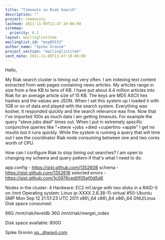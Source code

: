 ```yaml
---
title: "Timeouts in Riak Search"
description: ""
project: community
lastmod: 2011-11-09T11:47:19-08:00
sitemap:
  priority: 0.2
layout: mailinglistitem
mailinglist_id: "msg05513"
author_name: "Spike Gronim"
project_section: "mailinglistitem"
sent_date: 2011-11-09T11:47:19-08:00
---
```



Hello,

My Riak search cluster is timing out very often. I am indexing text content 
extracted from web pages containing news articles. My articles range in size 
from a few KB to tens of KB. I have put about 4.4 million articles into Riak 
for an average article size of 15 KB. The keys are MD5 ASCII hex hashes and the 
values are JSON. When I set this system up I loaded it with 1GB or so of data 
and played with the search system. Everything was kosher, it responded quickly 
and the search relevance was fine. Now that I've imported 100x as much data I 
am getting timeouts. For example the query "steve jobs died" times out. When I 
put in extremely specific conjunctive queries like "+steve +jobs +died 
+cupertino +apple" I get no results but it runs quickly. While the system is 
running a query that will time out I see the coordinator Riak node consuming 
between one and two cores worth of CPU.

How can I configure Riak to stop timing out searches? I am open to changing my 
schema and query pattern if that's what I need to do.

app.config - https://gist.github.com/1352608
schema - https://gist.github.com/1352616
selected errors - https://gist.github.com/1c0976ced0f05ef0d5d6

Nodes in the cluster: 4
Hardware: EC2 m1.large with two disks in a RAID-0 on /mnt
Operating system: Linux ip-XXXX 2.6.38-11-virtual #50-Ubuntu SMP Mon Sep 12 
21:51:23 UTC 2011 x86\\_64 x86\\_64 x86\\_64 GNU/Linux
Disk space consumed:

66G /mnt/riak/leveldb
36G /mnt/riak/merge\\_index

Disk space available: 800G


Spike Gronim
sp...@wavii.com


